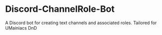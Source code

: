 # Discord-ChannelRole-Bot
A Discord bot for creating text channels and associated roles. Tailored for UMainiacs DnD
